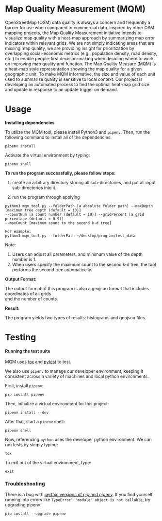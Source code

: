# Map Quality Measurement (MQM)

OpenStreetMap (OSM) data quality is always a concern and frequently a barrier for use when compared to commercial data. Inspired by other OSM mapping projects, the Map Quality Measurement initiative intends to visualize map quality with a heat-map approach by summarizing map error indicators within relevant grids. We are not simply indicating areas that are missing map quality, we are providing insight for prioritization by overlapping social-economic metrics (e.g., population density, road density, etc.) to enable people-first decision-making when deciding where to work on improving map quality and function. The Map Quality Measure (MQM) is a heat-map style representation showing the map quality for a given geographic unit. To make MQM informative, the size and value of each unit used to summarize quality is sensitive to local context. Our project is developing an automated process to find the optimal heat-map grid size and update in response to an update trigger on demand.

# Usage

**Installing dependencies**

To utilize the MQM tool, please install Python3 and `pipenv`. Then, run the following command to install all of the dependencies: <br />
```
pipenv install
```
Activate the virtual environment by typing:
```
pipenv shell
```


**To run the program successfully, please follow steps:** <br />
1. create an arbitrary directory storing all sub-directories, and put all input sub-directories into it. <br />

2. run the program through applying <br />

```
python3 mqm_tool.py --folderPath [a absolute folder path] --maxDepth [maximum tree depth (default = 10)]
--countNum [a count number (default = 10)] --gridPercent [a grid percentage (default = 0.9)]
--maxCount [maximum count to the second k-d tree]

For example:
python3 mqm_tool.py --folderPath ~/desktop/program/test_data 
```

Note:

1. Users can adjust all parameters, and minimum value of the depth number is 1.<br />
2. When users specify the maximum count to the second k-d tree, the tool performs the second tree automatically. <br />

**Output Format:**

The output format of this program is also a geojson format that includes coordinates of all grids <br />
and the number of counts.

**Result:**

The program yields two types of results: histograms and geojson files.

# Testing

#### Running the test suite

MQM uses [tox](https://tox.readthedocs.io/en/latest/) and [pytest](https://docs.pytest.org/en/latest/index.html) to test. 

We also use `pipenv` to manage our developer environment, keeping it consistent across a variety of machines and local
python environments.

First, install `pipenv`:
```
pip install pipenv
```

Then, initialize a virtual environment for this project:
```
pipenv install --dev
```

After that, start a `pipenv` shell:
```
pipenv shell
```

Now, referencing `python` uses the developer python environment. We can run tests by simply typing:
```
tox
```

To exit out of the virtual environment, type:
```
exit
```

### Troubleshooting

There is a bug with [certain versions of pip and pipenv](https://github.com/pypa/pipenv/issues/2924#issuecomment-427351356p).
If you find yourself running into errors like `TypeError: 'module' object is not callable`, try upgrading pipenv:
```
pip install --upgrade pipenv
```

